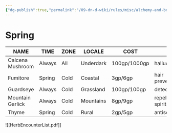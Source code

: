 ```yaml
---
{"dg-publish":true,"permalink":"/09-dn-d-wiki/rules/misc/alchemy-and-botany/herb-encounter-list/"}
---
```



# Spring
| **NAME**         | **TIME** | **ZONE** | **LOCALE** | **COST**     | **USE**              | **AVAIL** |
| ---------------- | -------- | -------- | ---------- | ------------ | -------------------- | --------- |
| Calcena Mushroom | Always   | All      | Underdark  | 100gp/1000gp | hallucinogenic       | 2         |
| Fumitore         | Spring   | Cold     | Coastal    | 3gp/6gp      | hair prevention      | 80        |
| Guardseye        | Always   | Cold     | Grassland  | 100gp/100gp  | detect life          | 5         |
| Mountain Garlick | Always   | Cold     | Mountains  | 8gp/9gp      | repels evil spirits? | 30        |
| Thyme            | Spring   | Cold     | Rural      | 2gp/5gp      | antiseptic           | 51        |
![[HerbEncounterList.pdf]]